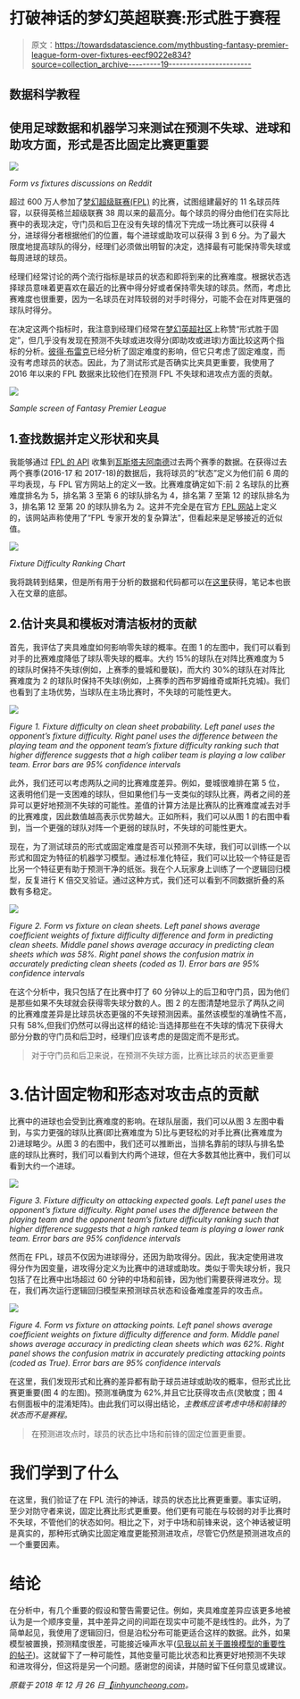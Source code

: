 # 打破神话的梦幻英超联赛:形式胜于赛程

> 原文：<https://towardsdatascience.com/mythbusting-fantasy-premier-league-form-over-fixtures-eecf9022e834?source=collection_archive---------19----------------------->

## 数据科学教程

## 使用足球数据和机器学习来测试在预测不失球、进球和助攻方面，形式是否比固定比赛更重要

![](img/d23a57fed4cd37fad0a8e327950b7472.png)

*Form vs fixtures discussions on Reddit*

超过 600 万人参加了[梦幻超级联赛(FPL)](https://fantasy.premierleague.com/) 的比赛，试图组建最好的 11 名球员阵容，以获得英格兰超级联赛 38 周以来的最高分。每个球员的得分由他们在实际比赛中的表现决定，守门员和后卫在没有失球的情况下完成一场比赛可以获得 4 分，进球得分者根据他们的位置，每个进球或助攻可以获得 3 到 6 分。为了最大限度地提高球队的得分，经理们必须做出明智的决定，选择最有可能保持零失球或每周进球的球员。

经理们经常讨论的两个流行指标是球员的状态和即将到来的比赛难度。根据状态选择球员意味着更喜欢在最近的比赛中得分好或者保持零失球的球员。然而，考虑比赛难度也很重要，因为一名球员在对阵较弱的对手时得分，可能不会在对阵更强的球队时得分。

在决定这两个指标时，我注意到经理们经常在[梦幻英超社区](https://www.reddit.com/r/FantasyP)上称赞“形式胜于固定”，但几乎没有发现在预测不失球或进攻得分(即助攻或进球)方面比较这两个指标的分析。[彼得·布雷克](https://mathematicallysafe.wordpress.com/2018/07/08/fpl-analysis-the-impact-of-fixtures-on-player-performance/)已经分析了固定难度的影响，但它只考虑了固定难度，而没有考虑球员的状态。因此，为了测试形式是否确实比夹具更重要，我使用了 2016 年以来的 FPL 数据来比较他们在预测 FPL 不失球和进攻点方面的贡献。

![](img/529b807078ce894a863fed6ab678571b.png)

*Sample screen of Fantasy Premier League*

## 1.查找数据并定义形状和夹具

我能够通过 [FPL 的 API](https://fantasy.premierleague.com/drf/bootstrap-static) 收集到[瓦斯塔夫阿南德](https://github.com/vaastav/Fantasy-Premier-League)过去两个赛季的数据。在获得过去两个赛季(2016-17 和 2017-18)的数据后，我将球员的“状态”定义为他们前 6 周的平均表现，与 FPL 官方网站上的定义一致。比赛难度确定如下:前 2 名球队的比赛难度排名为 5，排名第 3 至第 6 的球队排名为 4，排名第 7 至第 12 的球队排名为 3，排名第 12 至第 20 的球队排名为 2。这并不完全是在官方 [FPL 网站](https://www.premierleague.com/news/783106)上定义的，该网站声称使用了“FPL 专家开发的复杂算法”，但看起来是足够接近的近似值。

![](img/267330a5d24220d81de763cde87391c9.png)

*Fixture Difficulty Ranking Chart*

我将跳转到结果，但是所有用于分析的数据和代码都可以在[这里](https://github.com/jcheong0428/jcheong0428.github.io/tree/master/assets/post20181226/FPL_form_v_fixture)获得，笔记本也嵌入在文章的底部。

## 2.估计夹具和模板对清洁板材的贡献

首先，我评估了夹具难度如何影响零失球的概率。在图 1 的左图中，我们可以看到对手的比赛难度降低了球队零失球的概率。大约 15%的球队在对阵比赛难度为 5 的球队时保持不失球(例如，上赛季的曼城和曼联)，而大约 30%的球队在对阵比赛难度为 2 的球队时保持不失球(例如，上赛季的西布罗姆维奇或斯托克城)。我们也看到了主场优势，当球队在主场比赛时，不失球的可能性更大。

![](img/aa428082ea9bf84bb4baa189612756ad.png)

*Figure 1\. Fixture difficulty on clean sheet probability. Left panel uses the opponent’s fixture difficulty. Right panel uses the difference between the playing team and the opponent team’s fixture difficulty ranking such that higher difference suggests that a high caliber team is playing a low caliber team. Error bars are 95% confidence intervals*

此外，我们还可以考虑两队之间的比赛难度差异。例如，曼城很难排在第 5 位，这表明他们是一支困难的球队，但如果他们与一支类似的球队比赛，两者之间的差异可以更好地预测不失球的可能性。差值的计算方法是比赛队的比赛难度减去对手的比赛难度，因此数值越高表示优势越大。正如所料，我们可以从图 1 的右图中看到，当一个更强的球队对阵一个更弱的球队时，不失球的可能性更大。

现在，为了测试球员的形式或固定难度是否可以预测不失球，我们可以训练一个以形式和固定为特征的机器学习模型。通过标准化特征，我们可以比较一个特征是否比另一个特征更有助于预测干净的纸张。我在个人玩家身上训练了一个逻辑回归模型，反复进行 K 倍交叉验证。通过这种方式，我们还可以看到不同数据折叠的系数有多稳定。

![](img/fe5f870f35419abefa9bce0c472ac399.png)

*Figure 2\. Form vs fixture on clean sheets. Left panel shows average coefficient weights of fixture difficulty difference and form in predicting clean sheets. Middle panel shows average accuracy in predicting clean sheets which was 58%. Right panel shows the confusion matrix in accurately predicting clean sheets (coded as 1). Error bars are 95% confidence intervals*

在这个分析中，我只包括了在比赛中打了 60 分钟以上的后卫和守门员，因为他们是那些如果不失球就会获得零失球分数的人。图 2 的左图清楚地显示了两队之间的比赛难度差异是比球员状态更强的不失球预测因素。虽然该模型的准确性不高，只有 58%,但我们仍然可以得出这样的结论:当选择那些在不失球的情况下获得大部分分数的守门员和后卫时，经理们应该考虑的是固定而不是形式。

> 对于守门员和后卫来说，在预测不失球方面，比赛比球员的状态更重要

# 3.估计固定物和形态对攻击点的贡献

比赛中的进球也会受到比赛难度的影响。在球队层面，我们可以从图 3 左图中看到，与实力更强的球队比赛(即比赛难度为 5)比与更轻松的对手比赛(比赛难度为 2)进球略少。从图 3 的右图中，我们还可以推断出，当排名靠前的球队与排名垫底的球队比赛时，我们可以看到大约两个进球，但在大多数其他比赛中，我们可以看到大约一个进球。

![](img/9a16f838f75e7142cddcc1cf5dcf9cb5.png)

*Figure 3\. Fixture difficulty on attacking expected goals. Left panel uses the opponent’s fixture difficulty. Right panel uses the difference between the playing team and the opponent team’s fixture difficulty ranking such that higher difference suggests that a high ranked team is playing a lower rank team. Error bars are 95% confidence intervals*

然而在 FPL，球员不仅因为进球得分，还因为助攻得分。因此，我决定使用进攻得分作为因变量，进攻得分定义为比赛中的进球或助攻。类似于零失球分析，我只包括了在比赛中出场超过 60 分钟的中场和前锋，因为他们需要获得进攻分。现在，我们再次运行逻辑回归模型来预测球员状态和设备难度差异的攻击点。

![](img/63749c0e987dc2c6a6a180caf268155f.png)

*Figure 4\. Form vs fixture on attacking points. Left panel shows average coefficient weights on fixture difficulty difference and form. Middle panel shows average accuracy in predicting clean sheets which was 62%. Right panel shows the confusion matrix in accurately predicting attacking points (coded as True). Error bars are 95% confidence intervals*

在这里，我们发现形式和比赛的差异都有助于球员进球或助攻的概率，但形式比比赛更重要(图 4 的左图)。预测准确度为 62%,并且它比获得攻击点(灵敏度；图 4 右侧面板中的混淆矩阵)。由此我们可以得出结论，*主教练应该考虑中场和前锋的状态而不是赛程。*

> 在预测进攻点时，球员的状态比中场和前锋的固定位置更重要。

# 我们学到了什么

在这里，我们验证了在 FPL 流行的神话，球员的状态比比赛更重要。事实证明，至少对防守者来说，固定比赛比形式更重要。他们更有可能在与较弱的对手比赛时不失球，不管他们的状态如何。相比之下，对于中场和前锋来说，这个神话被证明是真实的，那种形式确实比固定难度更能预测进攻点，尽管它仍然是预测进攻点的一个重要因素。

# 结论

在分析中，有几个重要的假设和警告需要记住。例如，夹具难度差异应该更多地被认为是一个顺序变量，其中差异之间的间距在现实中可能不是线性的。此外，为了简单起见，我使用了逻辑回归，但是泊松分布可能更适合这样的数据。此外，如果模型被置换，预测精度很差，可能接近噪声水平([见我以前关于置换模型的重要性的帖子](/chance-is-not-enough-evaluating-model-significance-with-permutations-e3b17de6ba04))。这就留下了一种可能性，其他变量可能比状态和比赛更好地预测不失球和进攻得分，但这将是另一个问题。感谢您的阅读，并随时留下任何意见或建议。

*原载于 2018 年 12 月 26 日*[*【jinhyuncheong.com*](http://jinhyuncheong.com/jekyll/update/2018/12/26/Form_over_fixture.html)*。*